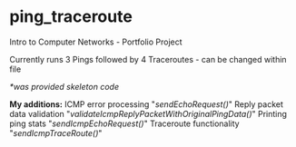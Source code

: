 # ping_traceroute
Intro to Computer Networks - Portfolio Project

Currently runs 3 Pings followed by 4 Traceroutes - can be changed within file

_*was provided skeleton code_

**My additions:**
    ICMP error processing "_sendEchoRequest()_"
    Reply packet data validation "_validateIcmpReplyPacketWithOriginalPingData()_"
    Printing ping stats "_sendIcmpEchoRequest()_"
    Traceroute functionality "_sendIcmpTraceRoute()_"
